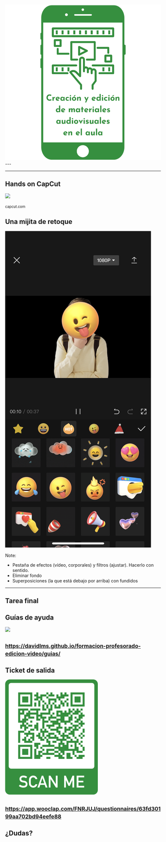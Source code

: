 <img class="r-stretch" style="text-align: center" src="../imagenes/logos/logo.png">
---

---
## Hands on CapCut

<img class="r-stretch" style="text-align: center" src="https://p16-vco-sg.ibyteimg.com/tos-alisg-i-hcfj2cabi8-sg/47e17bde67b9af9aa9f549666bdf2c6b.png~tplv-hcfj2cabi8-webp.image">

<small>capcut.com</small>


## Una mijita de retoque

<img class="r-stretch" style="text-align: center" src="../imagenes/effects.png">

Note:

- Pestaña de efectos (vídeo, corporales) y filtros (ajustar). Hacerlo con sentido.
- Eliminar fondo
- Superposiciones (la que está debajo por arriba) con fundidos
---
## Tarea final


## Guías de ayuda

<img class="r-stretch" style="text-align: center" src="../imagenes/qr-guides.png">

<small>https://davidlms.github.io/formacion-profesorado-edicion-video/guias/</small>
---
## Ticket de salida

<img class="r-stretch" style="text-align: center" src="../imagenes/qr-exit-ticket-3.png">

<small>https://app.wooclap.com/FNRJUJ/questionnaires/63fd30199aa702bd94eefe88</small>
---

<!-- .slide: data-background-video="../imagenes/video-edition.mp4" data-background-opacity="0.6" data-background-video-loop data-background-video-muted -->

## ¿Dudas?